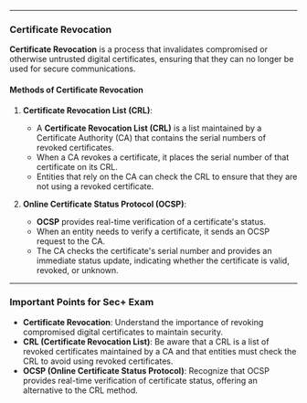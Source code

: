 
----

### Certificate Revocation

**Certificate Revocation** is a process that invalidates compromised or otherwise untrusted digital certificates, ensuring that they can no longer be used for secure communications.

#### Methods of Certificate Revocation

1. **Certificate Revocation List (CRL)**:
    
    - A **Certificate Revocation List (CRL)** is a list maintained by a Certificate Authority (CA) that contains the serial numbers of revoked certificates.
    - When a CA revokes a certificate, it places the serial number of that certificate on its CRL.
    - Entities that rely on the CA can check the CRL to ensure that they are not using a revoked certificate.
2. **Online Certificate Status Protocol (OCSP)**:
    
    - **OCSP** provides real-time verification of a certificate's status.
    - When an entity needs to verify a certificate, it sends an OCSP request to the CA.
    - The CA checks the certificate's serial number and provides an immediate status update, indicating whether the certificate is valid, revoked, or unknown.



----

### Important Points for Sec+ Exam

- **Certificate Revocation**: Understand the importance of revoking compromised digital certificates to maintain security.
- **CRL (Certificate Revocation List)**: Be aware that a CRL is a list of revoked certificates maintained by a CA and that entities must check the CRL to avoid using revoked certificates.
- **OCSP (Online Certificate Status Protocol)**: Recognize that OCSP provides real-time verification of certificate status, offering an alternative to the CRL method.